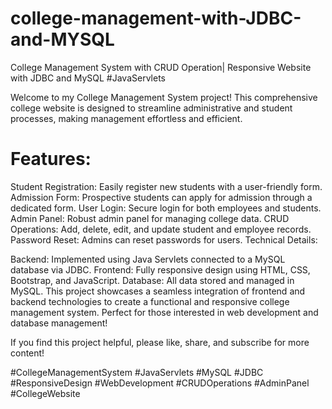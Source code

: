 # college-management-with-JDBC-and-MYSQL

College Management System with CRUD Operation| Responsive Website with JDBC and MySQL #JavaServlets


Welcome to my College Management System project! This comprehensive college website is designed to streamline administrative and student processes, making management effortless and efficient.

# Features:

Student Registration: Easily register new students with a user-friendly form.
Admission Form: Prospective students can apply for admission through a dedicated form.
User Login: Secure login for both employees and students.
Admin Panel: Robust admin panel for managing college data.
CRUD Operations: Add, delete, edit, and update student and employee records.
Password Reset: Admins can reset passwords for users.
Technical Details:

Backend: Implemented using Java Servlets connected to a MySQL database via JDBC.
Frontend: Fully responsive design using HTML, CSS, Bootstrap, and JavaScript.
Database: All data stored and managed in MySQL.
This project showcases a seamless integration of frontend and backend technologies to create a functional and responsive college management system. Perfect for those interested in web development and database management!

If you find this project helpful, please like, share, and subscribe for more content!

#CollegeManagementSystem #JavaServlets #MySQL #JDBC #ResponsiveDesign #WebDevelopment #CRUDOperations #AdminPanel #CollegeWebsite





